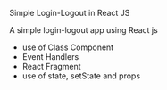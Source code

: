 Simple Login-Logout in React JS

A simple login-logout app using React js

- use of Class Component
- Event Handlers
- React Fragment
- use of state, setState and props 